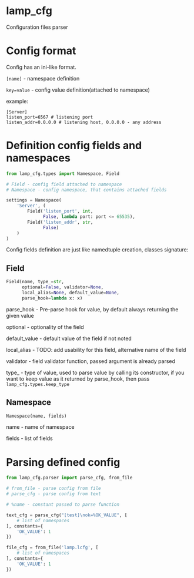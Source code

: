 # lamp_cfg
Configuration files parser

# Config format
Config has an ini-like format.

`[name]` - namespace definition

`key=value` - config value definition(attached to namespace)


example:
```text
[Server]
listen_port=6567 # listening port
listen_addr=0.0.0.0 # listening host, 0.0.0.0 - any address
```


# Definition config fields and namespaces

```python
from lamp_cfg.types import Namespace, Field

# Field - config field attached to namespace
# Namespace - config namespace, that contains attached fields

settings = Namespace(
    'Server', (
        Field('listen_port', int,
              False, lambda port: port <= 65535),
        Field('listen_addr', str, 
              False)
    )
)
```

Config fields definition are just like namedtuple creation, classes signature:

## Field

```python
Field(name, type_=str,
      optional=False, validator=None,
      local_alias=None, default_value=None,
      parse_hook=lambda x: x)
```

parse_hook - Pre-parse hook for value, by default always returning the given value

optional - optionality of the field

default_value - default value of the field if not noted

local_alias - TODO: add usability for this field, alternative name of the field

validator - field validator function, passed argument is already parsed

type_ - type of value, used to parse value by calling its constructor, if you want to keep value as it returned by parse_hook, then pass `lamp_cfg.types.keep_type`

## Namespace

```python
Namespace(name, fields)
```

name - name of namespace

fields - list of fields


# Parsing defined config


```python
from lamp_cfg.parser import parse_cfg, from_file

# from_file - parse config from file
# parse_cfg - parse config from text

# %name - constant passed to parse function

text_cfg = parse_cfg("[test]\nok=%OK_VALUE", [
    # list of namespaces
], constants={
    'OK_VALUE': 1
})

file_cfg = from_file('lamp.lcfg', [
    # list of namespaces
], constants={
    'OK_VALUE': 1
})


```

